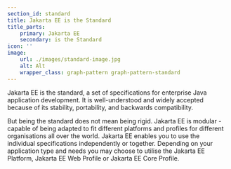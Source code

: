 ```yaml
---
section_id: standard
title: Jakarta EE is the Standard
title_parts:
    primary: Jakarta EE
    secondary: is the Standard
icon: ''
image:
    url: ./images/standard-image.jpg
    alt: Alt
    wrapper_class: graph-pattern graph-pattern-standard
---
```


Jakarta EE is the standard, a set of specifications for enterprise Java application development. It is well-understood and widely accepted because of its stability, portability, and backwards compatibility.

But being the standard does not mean being rigid. Jakarta EE is modular - capable of being adapted to fit different platforms and profiles for different organisations all over the world. Jakarta EE enables you to use the individual specifications independently or together.  Depending on your application type and needs you may choose to utilise the Jakarta EE Platform, Jakarta EE Web Profile or Jakarta EE Core Profile.

